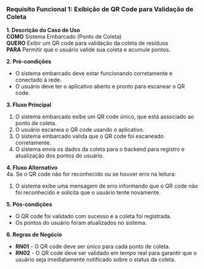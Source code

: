 ### Requisito Funcional 1: Exibição de QR Code para Validação de Coleta

**1. Descrição do Caso de Uso**  
**COMO** Sistema Embarcado (Ponto de Coleta)  
**QUERO** Exibir um QR code para validação da coleta de resíduos  
**PARA** Permitir que o usuário valide sua coleta e acumule pontos.

**2. Pré-condições**  
- O sistema embarcado deve estar funcionando corretamente e conectado à rede.
- O usuário deve ter o aplicativo aberto e pronto para escanear o QR code.

**3. Fluxo Principal**  
1. O sistema embarcado exibe um QR code único, que está associado ao ponto de coleta.
2. O usuário escaneia o QR code usando o aplicativo.
3. O sistema embarcado valida que o QR code foi escaneado corretamente.
4. O sistema envia os dados da coleta para o backend para registro e atualização dos pontos do usuário.

**4. Fluxo Alternativo**  
4a. Se o QR code não for reconhecido ou se houver erro na leitura:
   1. O sistema exibe uma mensagem de erro informando que o QR code não foi reconhecido e solicita que o usuário tente novamente.

**5. Pós-condições**  
- O QR code foi validado com sucesso e a coleta foi registrada.
- Os pontos do usuário foram atualizados no sistema.

**6. Regras de Negócio**  
- **RN01** - O QR code deve ser único para cada ponto de coleta.
- **RN02** - O QR code deve ser validado em tempo real para garantir que o usuário seja imediatamente notificado sobre o status da coleta.
